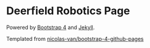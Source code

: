 
# Deerfield Robotics Page

Powered by [Bootstrap 4](https://getbootstrap.com/) and [Jekyll](https://jekyllrb.com/).

Templated from [nicolas-van/bootstrap-4-github-pages](https://github.com/nicolas-van/bootstrap-4-github-pages)
